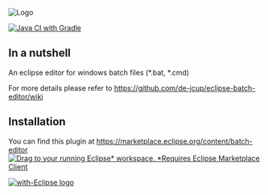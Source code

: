 ![Logo](https://github.com/de-jcup/eclipse-batch-editor/blob/master/batcheditor-plugin/html/images/batch-editor-logo.png?raw=true)

[![Java CI with Gradle](https://github.com/de-jcup/eclipse-batch-editor/actions/workflows/gradle.yml/badge.svg)](https://github.com/de-jcup/eclipse-batch-editor/actions/workflows/gradle.yml)

## In a nutshell
An eclipse editor for windows batch files (*.bat, *.cmd)

For more details please refer to https://github.com/de-jcup/eclipse-batch-editor/wiki

## Installation
You can find this plugin at https://marketplace.eclipse.org/content/batch-editor  
[![Drag to your running Eclipse* workspace. *Requires Eclipse Marketplace Client](https://marketplace.eclipse.org/sites/all/themes/solstice/public/images/marketplace/btn-install.png)](http://marketplace.eclipse.org/marketplace-client-intro?mpc_install=3786618 "Drag to your running Eclipse* workspace. *Requires Eclipse Marketplace Client")

<a href="http://with-eclipse.github.io/" target="_blank">
<img alt="with-Eclipse logo" src="http://with-eclipse.github.io/with-eclipse-0.jpg" />
</a>
